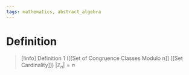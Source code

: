 ```yaml
---
tags: mathematics, abstract_algebra
---
```


# Definition

> [!info] Definition 1 ([[Set of Congruence Classes Modulo n]] [[Set Cardinality]])
> $|\mathbb{Z}_n| = n$